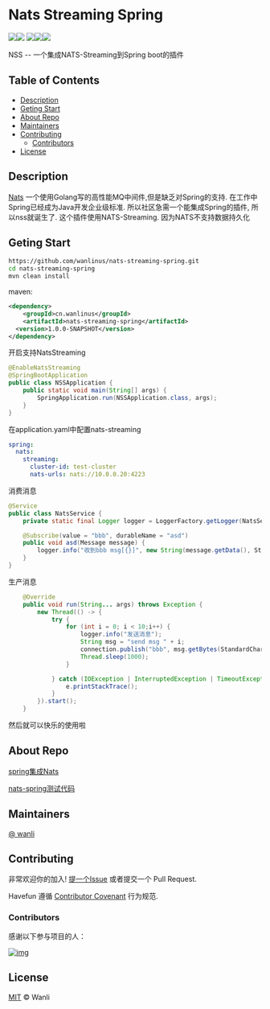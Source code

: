 # Nats Streaming Spring

![](https://img.shields.io/badge/language-java-brightgreen)![](https://img.shields.io/badge/springboot-2.0-blue) ![](https://img.shields.io/badge/Java-1.8-blue)![](https://img.shields.io/badge/license-MIT-green)![](https://img.shields.io/badge/platform-linux--64%20%7C%20win--32%20%7C%20osx--64%20%7C%20win--64-lightgrey)

NSS -- 一个集成NATS-Streaming到Spring boot的插件

## Table of Contents

- [Description](#Description)
- [Geting Start](#Geting%20Start)
- [About Repo](#About%20Repo)
- [Maintainers](#Maintainers)
- [Contributing](#Contributing)
  - [Contributors](#Contributors)
- [License](#License)

## Description

[Nats](https://nats.io/) 一个使用Golang写的高性能MQ中间件,但是缺乏对Spring的支持. 在工作中Spring已经成为Java开发企业级标准. 所以社区急需一个能集成Spring的插件, 所以nss就诞生了. 这个插件使用NATS-Streaming. 因为NATS不支持数据持久化

## Geting Start

```bash
https://github.com/wanlinus/nats-streaming-spring.git
cd nats-streaming-spring
mvn clean install
```

maven:

```xml
<dependency>
	<groupId>cn.wanlinus</groupId>
    <artifactId>nats-streaming-spring</artifactId>
  <version>1.0.0-SNAPSHOT</version>
</dependency>
```

开启支持NatsStreaming

```java
@EnableNatsStreaming
@SpringBootApplication
public class NSSApplication {
    public static void main(String[] args) {
        SpringApplication.run(NSSApplication.class, args);
    }
}
```

在application.yaml中配置nats-streaming

```yaml
spring:
  nats:
    streaming:
      cluster-id: test-cluster
      nats-urls: nats://10.0.0.20:4223
```

消费消息

```java
@Service
public class NatsService {
    private static final Logger logger = LoggerFactory.getLogger(NatsService.class);

    @Subscribe(value = "bbb", durableName = "asd")
    public void asd(Message message) {
        logger.info("收到bbb msg[{}]", new String(message.getData(), StandardCharsets.UTF_8));
    }
}
```

生产消息

```java
    @Override
    public void run(String... args) throws Exception {
        new Thread(() -> {
            try {
                for (int i = 0; i < 10;i++) {
                    logger.info("发送消息");
                    String msg = "send msg " + i;
                    connection.publish("bbb", msg.getBytes(StandardCharsets.UTF_8));
                    Thread.sleep(1000);
                }

            } catch (IOException | InterruptedException | TimeoutException e) {
                e.printStackTrace();
            }
        }).start();
    }
```

然后就可以快乐的使用啦

## About Repo

[spring集成Nats](https://github.com/wanlinus/nats-spring)

[nats-spring测试代码](https://github.com/wanlinus/nats-spring-test)

## Maintainers

[@ wanli](https://https//github.com/wanlinus)

## Contributing

非常欢迎你的加入! [提一个Issue](https://github.com/wanlinus/nats-streaming-spring/issues/new) 或者提交一个 Pull Request.

Havefun 遵循 [Contributor Covenant](http://contributor-covenant.org/version/1/3/0/) 行为规范.

### Contributors

感谢以下参与项目的人：

[![img](https://avatars0.githubusercontent.com/u/34122643?s=460&v=4)](https://www.github.com/wanlinus)

## License

[MIT](https://github.com/wanlinus/havefun/blob/master/LICENSE) © Wanli